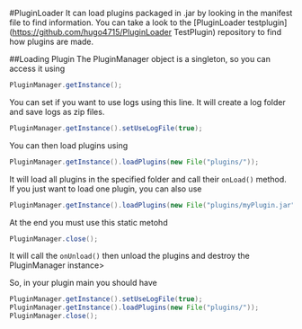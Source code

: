 #PluginLoader
It can load plugins packaged in .jar by looking in the manifest file to find information.
You can take a look to the [PluginLoader testplugin](https://github.com/hugo4715/PluginLoader TestPlugin) repository to find how plugins are made.


##Loading Plugin
The PluginManager object is a singleton, so you can access it using
```java
PluginManager.getInstance();
```
You can set if you want to use logs using this line. It will create a log folder and save logs as zip files.
```java
PluginManager.getInstance().setUseLogFile(true);
```
You can then load plugins using 
```java
PluginManager.getInstance().loadPlugins(new File("plugins/"));
```
It will load all plugins in the specified folder and call their `onLoad()` method.
If you just want to load one plugin, you can also use 
```java
PluginManager.getInstance().loadPlugins(new File("plugins/myPlugin.jar"));
```

At the end you must use this static metohd 
```java
PluginManager.close();
```
It will call the `onUnload()`  then unload the plugins and destroy the PluginManager instance>


So, in your plugin main you should have
```java
PluginManager.getInstance().setUseLogFile(true);
PluginManager.getInstance().loadPlugins(new File("plugins/"));
PluginManager.close();
```
